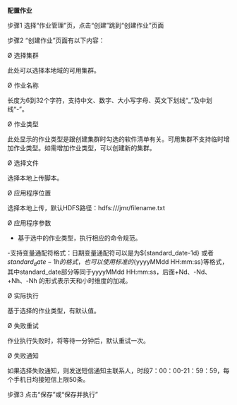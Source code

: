 **配置作业**

步骤1 选择“作业管理”页，点击“创建”跳到“创建作业”页面

步骤2 “创建作业”页面有以下内容：

Ø 选择集群

此处可以选择本地域的可用集群。

Ø 作业名称

长度为6到32个字符，支持中文、数字、大小写字母、英文下划线“_”及中划线“-”。

Ø 作业类型

此处显示的作业类型是跟创建集群时勾选的软件清单有关。可用集群不支持临时增加作业类型。如需增加作业类型，可以创建新的集群。

Ø 选择文件

选择本地上传脚本。

Ø 应用程序位置

选择本地上传，默认HDFS路径：hdfs:///jmr/filename.txt

Ø 应用程序参数

- 基于选中的作业类型，执行相应的命令规范。

-支持变量通配符格式：日期变量通配符可以是为${standard_date-1d} 或者 ${standard_date-1h} 的格式，也可以使用标准的${yyyyMMdd HH:mm:ss}等格式，其中standard_date部分等同于yyyyMMdd HH:mm:ss，后面+Nd、-Nd、+Nh、-Nh 的形式表示天和小时维度的加减。

Ø 实际执行

基于选择的作业类型，有默认值。

Ø 失败重试

作业执行失败时，将等待一分钟后，默认重试一次。

Ø 失败通知

如果选择失败通知，则发送短信通知主联系人，时段7：00：00-21：59：59，每个手机日均接短信上限50条。

步骤3 点击“保存”或“保存并执行”